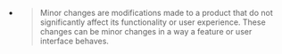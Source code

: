 - > Minor changes are modifications made to a product that do not significantly affect its functionality or user experience. These changes can be minor changes in a way a feature or user interface behaves.
